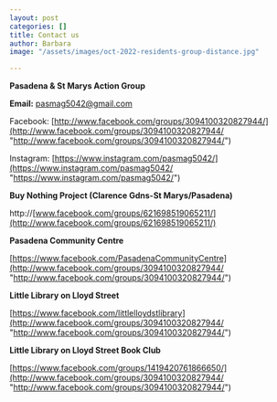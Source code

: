 ```yaml
---
layout: post
categories: []
title: Contact us
author: Barbara
image: "/assets/images/oct-2022-residents-group-distance.jpg"

---
```

**Pasadena & St Marys Action Group**

**Email:** [pasmag5042@gmail.com]()

Facebook: [http://www.facebook.com/groups/3094100320827944/](http://www.facebook.com/groups/3094100320827944/ "http://www.facebook.com/groups/3094100320827944/")

Instagram: [https://www.instagram.com/pasmag5042/](https://www.instagram.com/pasmag5042/ "https://www.instagram.com/pasmag5042/")

**Buy Nothing Project (Clarence Gdns-St Marys/Pasadena)**

http://[www.facebook.com/groups/621698519065211/](http://www.facebook.com/groups/621698519065211/)

**Pasadena Community Centre**

[https://www.facebook.com/PasadenaCommunityCentre](http://www.facebook.com/groups/3094100320827944/ "http://www.facebook.com/groups/3094100320827944/")

**Little Library on Lloyd Street**

[https://www.facebook.com/littlelloydstlibrary](http://www.facebook.com/groups/3094100320827944/ "http://www.facebook.com/groups/3094100320827944/")

**Little Library on Lloyd Street Book Club**

[https://www.facebook.com/groups/1419420761866650/](http://www.facebook.com/groups/3094100320827944/ "http://www.facebook.com/groups/3094100320827944/")